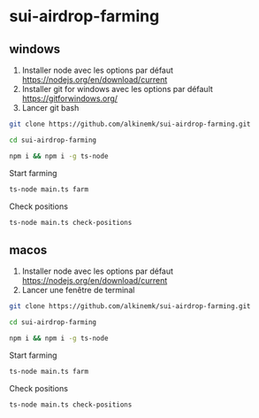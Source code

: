 # sui-airdrop-farming

## windows

1. Installer node avec les options par défaut https://nodejs.org/en/download/current
2. Installer git for windows avec les options par défault https://gitforwindows.org/
3. Lancer git bash

```bash
git clone https://github.com/alkinemk/sui-airdrop-farming.git
```

```bash
cd sui-airdrop-farming
```

```bash
npm i && npm i -g ts-node
```

Start farming

```bash
ts-node main.ts farm
```

Check positions

```bash
ts-node main.ts check-positions
```

## macos

1. Installer node avec les options par défaut https://nodejs.org/en/download/current
2. Lancer une fenêtre de terminal

```bash
git clone https://github.com/alkinemk/sui-airdrop-farming.git
```

```bash
cd sui-airdrop-farming
```

```bash
npm i && npm i -g ts-node
```

Start farming

```bash
ts-node main.ts farm
```

Check positions

```bash
ts-node main.ts check-positions
```
